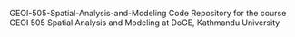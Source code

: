 GEOI-505-Spatial-Analysis-and-Modeling
Code Repository for the course GEOI 505 Spatial Analysis and Modeling at DoGE, Kathmandu University
